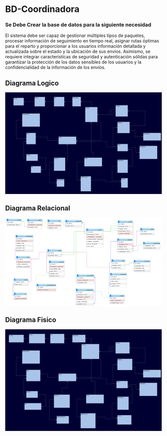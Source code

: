 # BD-Coordinadora

### Se Debe Crear la base de datos para la siguiente necesidad

El sistema debe ser capaz de gestionar múltiples tipos de paquetes, procesar información de seguimiento en tiempo real, asignar rutas óptimas para el reparto y proporcionar a los usuarios información detallada y actualizada sobre el estado y la ubicación de sus envíos. Asimismo, se requiere integrar características de seguridad y autenticación sólidas para garantizar la protección de los datos sensibles de los usuarios y la confidencialidad de la información de los envíos.

## Diagrama Logico

![Diagrama Logico](https://github.com/duvanrg/BD-Coordinadora/blob/Main/Diagrama%20Logico.svg)

## Diagrama Relacional

![Diagrama Relacional](https://github.com/duvanrg/BD-Coordinadora/blob/Main/Diagrama%20Relacional.png)

## Diagrama Fisico

![Diagrama Fisico](https://github.com/duvanrg/BD-Coordinadora/blob/Main/Diagrama%20Fisico.svg)
